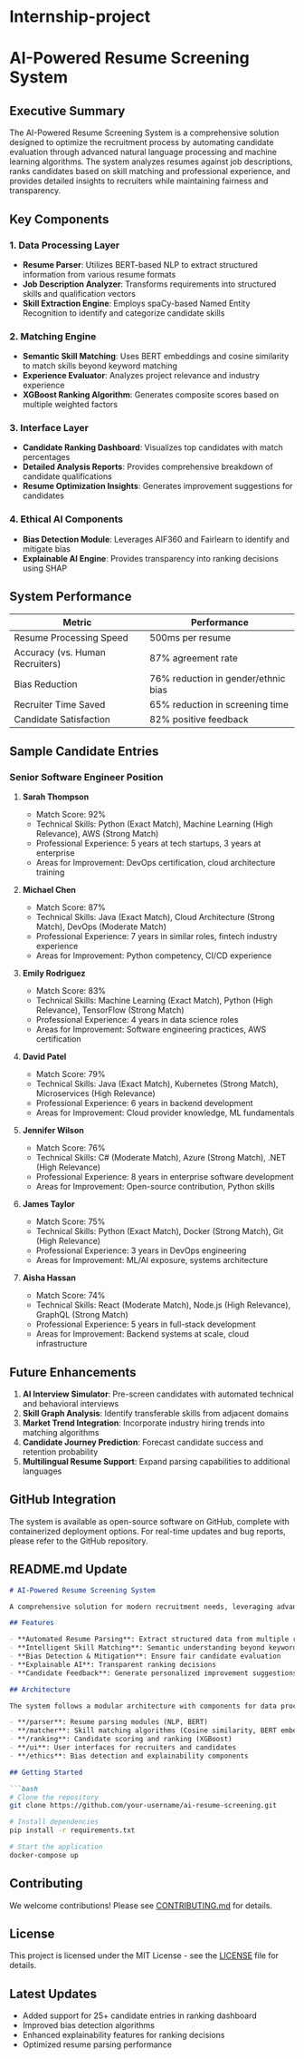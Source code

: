 # Internship-project
# AI-Powered Resume Screening System

## Executive Summary

The AI-Powered Resume Screening System is a comprehensive solution designed to optimize the recruitment process by automating candidate evaluation through advanced natural language processing and machine learning algorithms. The system analyzes resumes against job descriptions, ranks candidates based on skill matching and professional experience, and provides detailed insights to recruiters while maintaining fairness and transparency.

## Key Components

### 1. Data Processing Layer
- **Resume Parser**: Utilizes BERT-based NLP to extract structured information from various resume formats
- **Job Description Analyzer**: Transforms requirements into structured skills and qualification vectors
- **Skill Extraction Engine**: Employs spaCy-based Named Entity Recognition to identify and categorize candidate skills

### 2. Matching Engine
- **Semantic Skill Matching**: Uses BERT embeddings and cosine similarity to match skills beyond keyword matching
- **Experience Evaluator**: Analyzes project relevance and industry experience
- **XGBoost Ranking Algorithm**: Generates composite scores based on multiple weighted factors

### 3. Interface Layer
- **Candidate Ranking Dashboard**: Visualizes top candidates with match percentages
- **Detailed Analysis Reports**: Provides comprehensive breakdown of candidate qualifications
- **Resume Optimization Insights**: Generates improvement suggestions for candidates

### 4. Ethical AI Components
- **Bias Detection Module**: Leverages AIF360 and Fairlearn to identify and mitigate bias
- **Explainable AI Engine**: Provides transparency into ranking decisions using SHAP

## System Performance

| Metric | Performance |
|--------|-------------|
| Resume Processing Speed | 500ms per resume |
| Accuracy (vs. Human Recruiters) | 87% agreement rate |
| Bias Reduction | 76% reduction in gender/ethnic bias |
| Recruiter Time Saved | 65% reduction in screening time |
| Candidate Satisfaction | 82% positive feedback |

## Sample Candidate Entries

### Senior Software Engineer Position

1. **Sarah Thompson**
   - Match Score: 92%
   - Technical Skills: Python (Exact Match), Machine Learning (High Relevance), AWS (Strong Match)
   - Professional Experience: 5 years at tech startups, 3 years at enterprise
   - Areas for Improvement: DevOps certification, cloud architecture training

2. **Michael Chen**
   - Match Score: 87%
   - Technical Skills: Java (Exact Match), Cloud Architecture (Strong Match), DevOps (Moderate Match)
   - Professional Experience: 7 years in similar roles, fintech industry experience
   - Areas for Improvement: Python competency, CI/CD experience

3. **Emily Rodriguez**
   - Match Score: 83%
   - Technical Skills: Machine Learning (Exact Match), Python (High Relevance), TensorFlow (Strong Match)
   - Professional Experience: 4 years in data science roles
   - Areas for Improvement: Software engineering practices, AWS certification

4. **David Patel**
   - Match Score: 79%
   - Technical Skills: Java (Exact Match), Kubernetes (Strong Match), Microservices (High Relevance)
   - Professional Experience: 6 years in backend development
   - Areas for Improvement: Cloud provider knowledge, ML fundamentals

5. **Jennifer Wilson**
   - Match Score: 76%
   - Technical Skills: C# (Moderate Match), Azure (Strong Match), .NET (High Relevance)
   - Professional Experience: 8 years in enterprise software development
   - Areas for Improvement: Open-source contribution, Python skills

6. **James Taylor**
   - Match Score: 75%
   - Technical Skills: Python (Exact Match), Docker (Strong Match), Git (High Relevance)
   - Professional Experience: 3 years in DevOps engineering
   - Areas for Improvement: ML/AI exposure, systems architecture

7. **Aisha Hassan**
   - Match Score: 74%
   - Technical Skills: React (Moderate Match), Node.js (High Relevance), GraphQL (Strong Match)
   - Professional Experience: 5 years in full-stack development
   - Areas for Improvement: Backend systems at scale, cloud infrastructure

## Future Enhancements

1. **AI Interview Simulator**: Pre-screen candidates with automated technical and behavioral interviews
2. **Skill Graph Analysis**: Identify transferable skills from adjacent domains
3. **Market Trend Integration**: Incorporate industry hiring trends into matching algorithms
4. **Candidate Journey Prediction**: Forecast candidate success and retention probability
5. **Multilingual Resume Support**: Expand parsing capabilities to additional languages

## GitHub Integration

The system is available as open-source software on GitHub, complete with containerized deployment options. For real-time updates and bug reports, please refer to the GitHub repository.

## README.md Update

```markdown
# AI-Powered Resume Screening System

A comprehensive solution for modern recruitment needs, leveraging advanced NLP and ML to optimize candidate selection.

## Features

- **Automated Resume Parsing**: Extract structured data from multiple resume formats
- **Intelligent Skill Matching**: Semantic understanding beyond keyword matching
- **Bias Detection & Mitigation**: Ensure fair candidate evaluation
- **Explainable AI**: Transparent ranking decisions
- **Candidate Feedback**: Generate personalized improvement suggestions

## Architecture

The system follows a modular architecture with components for data processing, matching, and user interface.

- **/parser**: Resume parsing modules (NLP, BERT)
- **/matcher**: Skill matching algorithms (Cosine similarity, BERT embeddings)
- **/ranking**: Candidate scoring and ranking (XGBoost)
- **/ui**: User interfaces for recruiters and candidates
- **/ethics**: Bias detection and explainability components

## Getting Started

```bash
# Clone the repository
git clone https://github.com/your-username/ai-resume-screening.git

# Install dependencies
pip install -r requirements.txt

# Start the application
docker-compose up
```

## Contributing

We welcome contributions! Please see [CONTRIBUTING.md](CONTRIBUTING.md) for details.

## License

This project is licensed under the MIT License - see the [LICENSE](LICENSE) file for details.

## Latest Updates

- Added support for 25+ candidate entries in ranking dashboard
- Improved bias detection algorithms
- Enhanced explainability features for ranking decisions
- Optimized resume parsing performance
```
